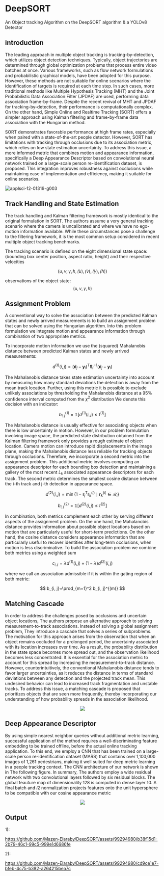 # DeepSORT
An Object tracking Algorithm on the DeepSORT algorithm &amp; a YOLOv8 Detector

## introduction

The leading approach in multiple object tracking is tracking-by-detection, which utilizes object detection techniques. Typically, object trajectories are determined through global optimization problems that process entire video batches at once. Various frameworks, such as flow network formulations and probabilistic graphical models, have been adopted for this purpose. However, these methods are not suitable for online scenarios where the identification of targets is required at each time step. 
In such cases, more traditional methods like Multiple Hypothesis Tracking (MHT) and the Joint Probabilistic Data Association Filter (JPDAF) are used, performing data association frame-by-frame. Despite the recent revival of MHT and JPDAF for tracking-by-detection, their performance is computationally complex. On the other hand, Simple Online and Realtime Tracking (SORT) offers a simpler approach using Kalman filtering and frame-by-frame data association with the Hungarian method. 

SORT demonstrates favorable performance at high frame rates, especially when paired with a state-of-the-art people detector. However, SORT has limitations with tracking through occlusions due to its association metric, which relies on low state estimation uncertainty. To address this issue, a more informed metric that combines motion and appearance information, specifically a Deep Appearance Descriptor based on convolutional neural network trained on a large-scale person re-identification dataset, is proposed. This integration improves robustness against occlusions while maintaining ease of implementation and efficiency, making it suitable for online scenarios.

![applsci-12-01319-g003](https://github.com/Mazen-Elaraby/DeepSORT/assets/99294980/a16a3960-664d-4396-bf3f-8dd7560b92fc)

## Track Handling and State Estimation

The track handling and Kalman filtering framework is mostly identical to the original formulation in SORT. The authors assume a very general tracking scenario where the camera is uncalibrated and where we have no ego-motion information available. While these circumstances pose a challenge to the filtering framework, it is the most common setup considered in recent multiple object tracking benchmarks.

The tracking scenario is defined on the eight dimensional state space: (bounding box center position, aspect ratio, height) and their respective velocities

$$(u,v,\gamma,h,\dot(u),\dot(v),\dot(\gamma),\dot(h))$$

observations of the object state:
$$(u,v,\gamma,h)$$

## Assignment Problem

A conventional way to solve the association between the predicted Kalman states and newly arrived measurements is to build an assignment problem that can be solved using the Hungarian algorithm. Into this problem formulation we integrate motion and appearance information through combination of two appropriate metrics.

To incorporate motion information we use the (squared) Mahalanobis distance between predicted Kalman states and newly arrived measurements:

$$
d^{(1)}(i, j)=\left(\boldsymbol{d}_j-\boldsymbol{y}_i\right)^{\mathrm{T}} \boldsymbol{S}_i^{-1}\left(\boldsymbol{d}_j-\boldsymbol{y}_i\right)
$$

The Mahalanobis distance takes state estimation uncertainty into account by measuring how many standard deviations the detection is away from the mean track location. Further, using this metric it is possible to exclude unlikely associations by thresholding the Mahalanobis distance at a 95% confidence interval computed from the $\chi^2$ distribution We denote this decision with an indicator:

$$
b_{i, j}^{(1)}=\mathbb{1}\left[d^{(1)}(i, j) \leq t^{(1)}\right]
$$

The Mahalanobis distance is usually effective for associating objects when there is low uncertainty in motion. However, in our problem formulation involving image space, the predicted state distribution obtained from the Kalman filtering framework only provides a rough estimate of object location. Camera motion can introduce rapid displacements in the image plane, making the Mahalanobis distance less reliable for tracking objects through occlusions. Therefore, we incorporate a second metric into the assignment problem. This additional metric involves computing an appearance descriptor for each bounding box detection and maintaining a gallery of the most recent $L_k$ associated appearance descriptors for each track. The second metric determines the smallest cosine distance between the i-th track and j-th detection in appearance space.

$$
d^{(2)}(i, j)=\min \left\lbrace 1-\boldsymbol{r}_j{ }^{\mathrm{T}} \boldsymbol{r}_k^{(i)} \mid \boldsymbol{r}_k^{(i)} \in \mathcal{R}_i\right\rbrace
$$

$$
b_{i, j}^{(2)}=\mathbb{1}\left[d^{(2)}(i, j) \leq t^{(2)}\right]
$$

In combination, both metrics complement each other by serving different aspects of the assignment problem. On the one hand, the Mahalanobis distance provides information about possible object locations based on motion that are particularly useful for short-term predictions. On the other hand, the cosine distance considers appearance information that are particularly useful to recover identities after long-term occlusions, when motion is less discriminative. To build the association problem we combine both metrics using a weighted sum

$$
c_{i, j}=\lambda d^{(1)}(i, j)+(1-\lambda) d^{(2)}(i, j)
$$

where we call an association admissible if it is within the gating region of both metric:

$$
b_{i, j}=\prod_{m=1}^2 b_{i, j}^{(m)}
$$

## Matching Cascade

In order to address the challenges posed by occlusions and uncertain object locations, The authors propose an alternative approach to solving measurement-to-track associations. Instead of solving a global assignment problem, They introduce a cascade that solves a series of subproblems. The motivation for this approach arises from the observation that when an object remains occluded for a prolonged period, the uncertainty associated with its location increases over time. As a result, the probability distribution in the state space becomes more spread out, and the observation likelihood becomes less concentrated. It is essential for the association metric to account for this spread by increasing the measurement-to-track distance. However, counterintuitively, the conventional Mahalanobis distance tends to favor larger uncertainties, as it reduces the distance in terms of standard deviations between any detection and the projected track mean. This undesired behavior can lead to increased track fragmentation and unstable tracks. To address this issue, a matching cascade is proposed that prioritizes objects that are seen more frequently, thereby incorporating our understanding of how probability spreads in the association likelihood.

<p align="center">
  <img src="https://github.com/Mazen-Elaraby/DeepSORT/assets/99294980/955ccc43-3298-462e-b2f9-5787e392b5bd" />
</p>

## Deep Appearance Descriptor

By using simple nearest neighbor queries without additional metric learning, successful application of the method requires a well-discriminating feature embedding to be trained offline, before the actual online tracking application. To this end, we employ a CNN that has been trained on a large-scale person re-identification dataset (MARS) that contains over 1,100,000 images of 1,261 pedestrians, making it well suited for deep metric learning in a people tracking context. The CNN architecture of our network is shown in The following figure. In summary, The authors employ a wide residual network with two convolutional layers followed by six residual blocks. The global feauture map of dimensionality 128 is computed in dense layer 10. A final batch and $l2$ normalization projects features onto the unit hypersphere to be compatible with our cosine appearance metric

<p align="center">
  <img src="https://github.com/Mazen-Elaraby/DeepSORT/assets/99294980/5577ffc7-59bf-44c1-9c30-0a271ce3721b" />
</p>

## Output 
1):

https://github.com/Mazen-Elaraby/DeepSORT/assets/99294980/b38f15d1-2b79-46c1-99c5-999e1d6686fe

2):

https://github.com/Mazen-Elaraby/DeepSORT/assets/99294980/cd9ce1e7-bfeb-4c75-b382-a264215bea7c



